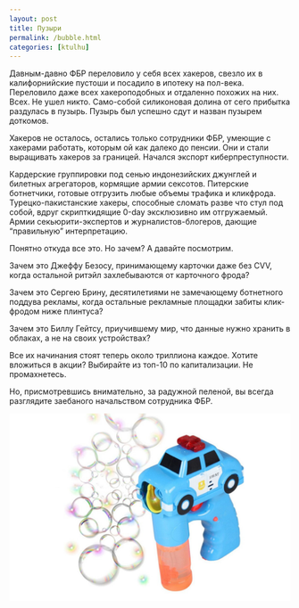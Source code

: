 ```yaml
---
layout: post
title: Пузыри
permalink: /bubble.html
categories: [ktulhu]
---
```


Давным-давно ФБР переловило у себя всех хакеров, свезло их в калифорнийские пустоши и посадило в ипотеку на пол-века. Переловило даже всех хакероподобных и отдаленно похожих на них. Всех. Не ушел никто. Само-собой силиконовая долина от сего прибытка раздулась в пузырь. Пузырь был успешно сдут и назван пузырем доткомов.

Хакеров не осталось, остались только сотрудники ФБР, умеющие с хакерами работать, которым ой как далеко до пенсии. Они и стали выращивать хакеров за границей. Начался экспорт киберпреступности.

Кардерские группировки под сенью индонезийских джунглей и билетных агрегаторов, кормящие армии сексотов. Питерские ботнетчики, готовые отгрузить любые объемы трафика и кликфрода. Турецко-пакистанские хакеры, способные сломать разве что стул под собой, вдруг скрипткидящие 0-day эксклюзивно им отгружаемый. Армии секьюрити-экспертов и журналистов-блогеров, дающие “правильную” интерпретацию.

Понятно откуда все это. Но зачем? А давайте посмотрим.

Зачем это Джеффу Безосу, принимающему карточки даже без CVV, когда остальной ритэйл захлебываются от карточного фрода?

Зачем это Сергею Брину, десятилетиями не замечающему ботнетного поддува рекламы, когда остальные рекламные площадки забиты клик-фродом ниже плинтуса?

Зачем это Биллу Гейтсу, приучившему мир, что данные нужно хранить в облаках, а не на своих устройствах?

Все их начинания стоят теперь около триллиона каждое. Хотите вложиться в акции? Выбирайте из топ-10 по капитализации. Не промахнетесь.

Но, присмотревшись внимательно, за радужной пеленой, вы всегда разглядите заебаного начальством сотрудника ФБР.

![пузыри](/images/2020/02/puz2.jpg)
